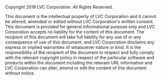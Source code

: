 Copyright 2019 LVC Corporation. All Rights Reserved.

This document is the intellectual property of LVC Corporation and  it cannot be altered, amended or edited without LVC Corporation's written consent.
This document is provided for general informational purpose only and LVC Corporation accepts no liability for the content of this document.
The recipient of this document will take full liability for any use of or any consequence of use of this document, and LVC Corporation disclaims any express or implied warranties of whatsoever nature or kind.
It is the responsibility of the recipient of the document to respect and fully comply with the relevant copyright policy in respect of the particular software and products within the document including the relevant URL information and
LVC Corporation can alter, amend or edit the content of this document without notice.
